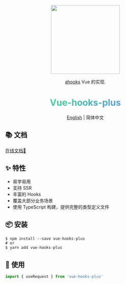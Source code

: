<p align="center">
  <a href="http://43.138.187.142:9000/vue-hooks-plus/docs/">
    <img width="216" src="http://43.138.187.142:9000/assets/vue-hooks-plus/logo@2x.png">
  </a>
</p>

<div align="center">

[ahooks](https://ahooks.js.org/zh-CN/) Vue 的实现.

<h1 style="background: -webkit-linear-gradient(315deg, #42d392 25%, #647eff); background-clip: text;
-webkit-background-clip: text;-webkit-text-fill-color: transparent;">Vue-hooks-plus</h1>

[English](https://github.com/InhiblabCore/vue-hooks-plus/tree/master/README.md) | 简体中文
</div>

## 📚 文档

[在线文档📒](http://43.138.187.142:9000/vue-hooks-plus/docs/)

## ✨ 特性

- 易学易用
- 支持 SSR
- 丰富的 Hooks
- 覆盖大部分业务场景
- 使用 TypeScript 构建，提供完整的类型定义文件

## 📦 安装

```
$ npm install --save vue-hooks-plus
# or
$ yarn add vue-hooks-plus
```

## 🔨  使用

```typescript
import { useRequest } from 'vue-hooks-plus'
```

